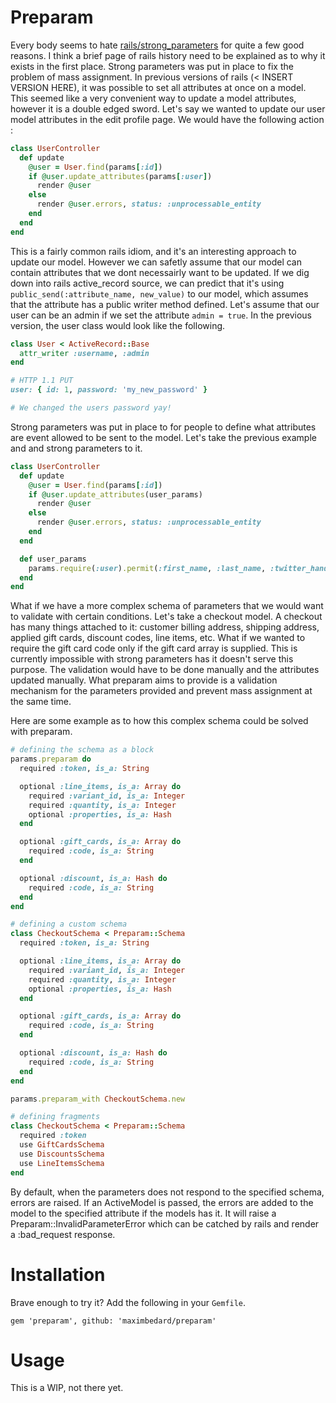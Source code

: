 # Preparam

Every body seems to hate [rails/strong_parameters](https://github.com/rails/strong_parameters) for quite a few good reasons. I think a brief page of rails history need to be explained as to why it exists in the first place. Strong parameters was put in place to fix the problem of mass assignment. In previous versions of rails (< INSERT VERSION HERE), it was possible to set all attributes at once on a model. This seemed like a very convenient way to update a model attributes, however it is a double edged sword. Let's say we wanted to update our user model attributes in the edit profile page. We would have the following action :

```ruby
class UserController
  def update
    @user = User.find(params[:id])
    if @user.update_attributes(params[:user])
      render @user
    else
      render @user.errors, status: :unprocessable_entity
    end
  end
end
```

This is a fairly common rails idiom, and it's an interesting approach to update our model. However we can safetly assume that our model can contain attributes that we dont necessairly want to be updated. If we dig down into rails active_record source, we can predict that it's using `public_send(:attribute_name, new_value)` to our model, which assumes that the attribute has a public writer method defined. Let's assume that our user can be an admin if we set the attribute `admin = true`. In the previous version, the user class would look like the following.

```ruby
class User < ActiveRecord::Base
  attr_writer :username, :admin
end
```

``` ruby
# HTTP 1.1 PUT
user: { id: 1, password: 'my_new_password' }

# We changed the users password yay!
```

Strong parameters was put in place to for people to define what attributes are event allowed to be sent to the model. Let's take the previous example and and strong parameters to it.

```ruby
class UserController
  def update
    @user = User.find(params[:id])
    if @user.update_attributes(user_params)
      render @user
    else
      render @user.errors, status: :unprocessable_entity
    end
  end

  def user_params
    params.require(:user).permit(:first_name, :last_name, :twitter_handle)
  end
end
```

What if we have a more complex schema of parameters that we would want to validate with certain conditions. Let's take a checkout model. A checkout has many things attached to it: customer billing address, shipping address, applied gift cards, discount codes, line items, etc. What if we wanted to require the gift card code only if the gift card array is supplied. This is currently impossible with strong parameters has it doesn't serve this purpose. The validation would have to be done manually and the attributes updated manually. What preparam aims to provide is a validation mechanism for the parameters provided and prevent mass assignment at the same time.

Here are some example as to how this complex schema could be solved with preparam.

```ruby
# defining the schema as a block
params.preparam do
  required :token, is_a: String

  optional :line_items, is_a: Array do
    required :variant_id, is_a: Integer
    required :quantity, is_a: Integer
    optional :properties, is_a: Hash
  end

  optional :gift_cards, is_a: Array do
    required :code, is_a: String
  end

  optional :discount, is_a: Hash do
    required :code, is_a: String
  end
end
```

```ruby
# defining a custom schema
class CheckoutSchema < Preparam::Schema
  required :token, is_a: String

  optional :line_items, is_a: Array do
    required :variant_id, is_a: Integer
    required :quantity, is_a: Integer
    optional :properties, is_a: Hash
  end

  optional :gift_cards, is_a: Array do
    required :code, is_a: String
  end

  optional :discount, is_a: Hash do
    required :code, is_a: String
  end
end

params.preparam_with CheckoutSchema.new
```

```ruby
# defining fragments
class CheckoutSchema < Preparam::Schema
  required :token
  use GiftCardsSchema
  use DiscountsSchema
  use LineItemsSchema
end
```

By default, when the parameters does not respond to the specified schema, errors are raised. If an ActiveModel
is passed, the errors are added to the model to the specified attribute if the models has it. It will raise a
Preparam::InvalidParameterError which can be catched by rails and render a :bad_request response.

# Installation

Brave enough to try it? Add the following in your `Gemfile`.

```
gem 'preparam', github: 'maximbedard/preparam'
```

# Usage

This is a WIP, not there yet.
